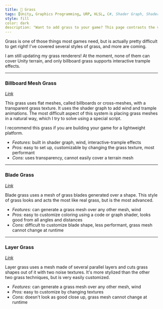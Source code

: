 ```yaml
---
title: 🌿 Grass
tags: [Unity, Graphics Programming, URP, HLSL, C#, Shader Graph, Shader, Renderer Feature, Grass, Meta]
style: fill
color: dark 
description: "Want to add grass to your game? This page contrasts the various styles I've covered so far."
---
```


Grass is one of those things most games need, but is actually pretty difficult to get right! I've covered several styles of grass, and more are coming.

I am still updating my grass renderers! At the moment, none of them can cover Unity terrain, and only billboard grass supports interactive trample effects. 

***

### Billboard Mesh Grass
*[Link](shader-graph-grass)*

This grass uses flat meshes, called billboards or cross-meshes, with a transparent grass texture. It uses the shader graph to add wind and trample animations. The most difficult aspect of this system is placing grass meshes in a natural way, which I try to solve using a special script.

I recommend this grass if you are building your game for a lightweight platform.

- *Features:* built in shader graph, wind, interactive-trample effects
- *Pros:* easy to set up, customizable by changing the grass texture, most performant
- *Cons:* uses transparency, cannot easily cover a terrain mesh

***

### Blade Grass
*[Link](baked-compute-grass)*

Blade grass uses a mesh of grass blades generated over a shape. This style of grass looks and acts the most like real grass, but is the most advanced. 

- *Features:* can generate a grass mesh over any other mesh, wind
- *Pros:* easy to customize coloring using a code or graph shader, looks good from all angles and distances
- *Cons:* difficult to customize blade shape, less performant, grass mesh cannot change at runtime

***

### Layer Grass
*[Link](baked-compute-grass)*

Layer grass uses a mesh made of several parallel layers and cuts grass shapes out of it with two noise textures. It's more stylized than the other two grass techniques, but is very easily customized.

- *Features:* can generate a grass mesh over any other mesh, wind
- *Pros:* easy to customize by changing textures
- *Cons:* doesn't look as good close up, grass mesh cannot change at runtime